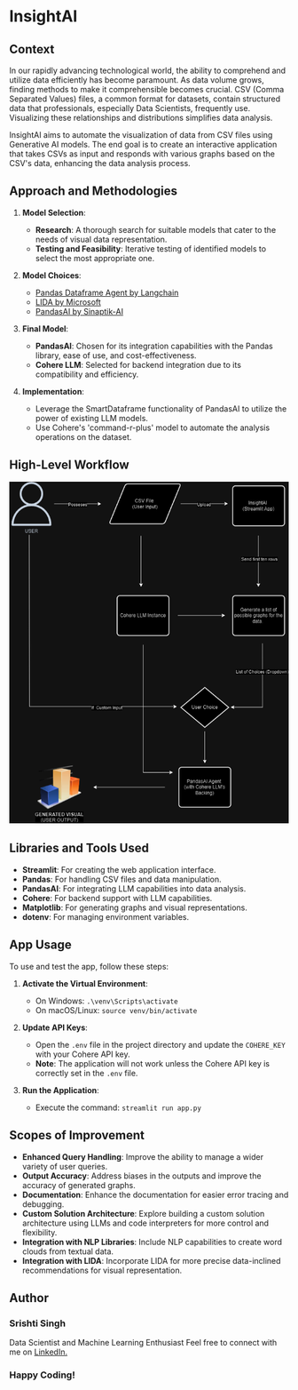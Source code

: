 # InsightAI

## Context
In our rapidly advancing technological world, the ability to comprehend and utilize data efficiently has become paramount. As data volume grows, finding methods to make it comprehensible becomes crucial. CSV (Comma Separated Values) files, a common format for datasets, contain structured data that professionals, especially Data Scientists, frequently use. Visualizing these relationships and distributions simplifies data analysis. 

InsightAI aims to automate the visualization of data from CSV files using Generative AI models. The end goal is to create an interactive application that takes CSVs as input and responds with various graphs based on the CSV's data, enhancing the data analysis process.

## Approach and Methodologies
1. **Model Selection**: 
   - **Research**: A thorough search for suitable models that cater to the needs of visual data representation.
   - **Testing and Feasibility**: Iterative testing of identified models to select the most appropriate one.

2. **Model Choices**: 
   - [Pandas Dataframe Agent by Langchain](https://python.langchain.com/v0.2/docs/integrations/toolkits/pandas/)
   - [LIDA by Microsoft](https://github.com/microsoft/lida)
   - [PandasAI by Sinaptik-AI](https://github.com/Sinaptik-AI/pandas-ai)

3. **Final Model**: 
   - **PandasAI**: Chosen for its integration capabilities with the Pandas library, ease of use, and cost-effectiveness.
   - **Cohere LLM**: Selected for backend integration due to its compatibility and efficiency.

4. **Implementation**:
   - Leverage the SmartDataframe functionality of PandasAI to utilize the power of existing LLM models.
   - Use Cohere's 'command-r-plus' model to automate the analysis operations on the dataset.

## High-Level Workflow
![High-Level Workflow](./InsightAI_Workflow.png)

## Libraries and Tools Used
- **Streamlit**: For creating the web application interface.
- **Pandas**: For handling CSV files and data manipulation.
- **PandasAI**: For integrating LLM capabilities into data analysis.
- **Cohere**: For backend support with LLM capabilities.
- **Matplotlib**: For generating graphs and visual representations.
- **dotenv**: For managing environment variables.

## App Usage
To use and test the app, follow these steps:
1. **Activate the Virtual Environment**:
   - On Windows: `.\venv\Scripts\activate`
   - On macOS/Linux: `source venv/bin/activate`
   
2. **Update API Keys**:
   - Open the `.env` file in the project directory and update the `COHERE_KEY` with your Cohere API key.
   - **Note**: The application will not work unless the Cohere API key is correctly set in the `.env` file.

3. **Run the Application**:
   - Execute the command: `streamlit run app.py`

## Scopes of Improvement
- **Enhanced Query Handling**: Improve the ability to manage a wider variety of user queries.
- **Output Accuracy**: Address biases in the outputs and improve the accuracy of generated graphs.
- **Documentation**: Enhance the documentation for easier error tracing and debugging.
- **Custom Solution Architecture**: Explore building a custom solution architecture using LLMs and code interpreters for more control and flexibility.
- **Integration with NLP Libraries**: Include NLP capabilities to create word clouds from textual data.
- **Integration with LIDA**: Incorporate LIDA for more precise data-inclined recommendations for visual representation.

## Author

### Srishti Singh
Data Scientist and Machine Learning Enthusiast
Feel free to connect with me on [LinkedIn.](https://www.linkedin.com/in/srishti-singh-921aa52aa/)

### Happy Coding!
